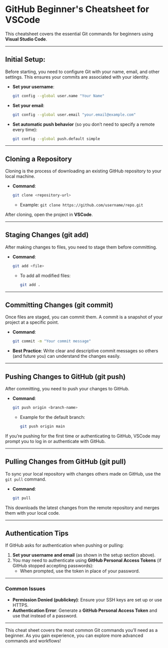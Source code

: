 # **GitHub Beginner's Cheatsheet for VSCode**

This cheatsheet covers the essential Git commands for beginners using **Visual Studio Code**.

---

## **Initial Setup:**

Before starting, you need to configure Git with your name, email, and other settings. This ensures your commits are associated with your identity.

- **Set your username**:

  ```bash
  git config --global user.name "Your Name"
  ```

- **Set your email**:

  ```bash
  git config --global user.email "your.email@example.com"
  ```

- **Set automatic push behavior** (so you don’t need to specify a remote every time):

  ```bash
  git config --global push.default simple
  ```

---

## **Cloning a Repository**

Cloning is the process of downloading an existing GitHub repository to your local machine.

- **Command**:

  ```bash
  git clone <repository-url>
  ```

  - Example: `git clone https://github.com/username/repo.git`

After cloning, open the project in **VSCode**.

---

## **Staging Changes (git add)**

After making changes to files, you need to stage them before committing.

- **Command**:

  ```bash
  git add <file>
  ```

  - To add all modified files:

    ```bash
    git add .
    ```

---

## **Committing Changes (git commit)**

Once files are staged, you can commit them. A commit is a snapshot of your project at a specific point.

- **Command**:

  ```bash
  git commit -m "Your commit message"
  ```

- **Best Practice**: Write clear and descriptive commit messages so others (and future you) can understand the changes easily.

---

## **Pushing Changes to GitHub (git push)**

After committing, you need to push your changes to GitHub.

- **Command**:

  ```bash
  git push origin <branch-name>
  ```

  - Example for the default branch:

    ```bash
    git push origin main
    ```

If you’re pushing for the first time or authenticating to GitHub, VSCode may prompt you to log in or authenticate with GitHub.

---

## **Pulling Changes from GitHub (git pull)**

To sync your local repository with changes others made on GitHub, use the `git pull` command.

- **Command**:

  ```bash
  git pull
  ```

This downloads the latest changes from the remote repository and merges them with your local code.

---

## **Authentication Tips**

If GitHub asks for authentication when pushing or pulling:

1. **Set your username and email** (as shown in the setup section above).
2. You may need to authenticate using **GitHub Personal Access Tokens** (if GitHub stopped accepting passwords):
   - When prompted, use the token in place of your password.

---

### **Common Issues**

- **Permission Denied (publickey)**: Ensure your SSH keys are set up or use HTTPS.
- **Authentication Error**: Generate a **GitHub Personal Access Token** and use that instead of a password.

---

This cheat sheet covers the most common Git commands you’ll need as a beginner. As you gain experience, you can explore more advanced commands and workflows!
